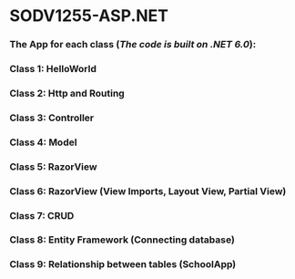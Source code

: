 # SODV1255-ASP.NET
### The App for each class (***The code is built on .NET 6.0***):
### Class 1: HelloWorld
### Class 2: Http and Routing
### Class 3: Controller
### Class 4: Model
### Class 5: RazorView
### Class 6: RazorView (View Imports, Layout View, Partial View)
### Class 7: CRUD 
### Class 8: Entity Framework (Connecting database)
### Class 9: Relationship between tables (SchoolApp)


